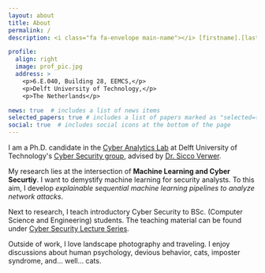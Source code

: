 ```yaml
---
layout: about
title: About
permalink: /
description: <i class="fa fa-envelope main-name"></i> [firstname].[lastname]@tudelft.nl

profile:
  align: right
  image: prof_pic.jpg
  address: >
    <p>6.E.040, Building 28, EEMCS,</p>
    <p>Delft University of Technology,</p>
    <p>The Netherlands</p>

news: true  # includes a list of news items
selected_papers: true # includes a list of papers marked as "selected={true}"
social: true  # includes social icons at the bottom of the page
---
```


I am a Ph.D. candidate in the [Cyber Analytics Lab](https://cyber-analytics.nl/) at Delft University of Technology's [Cyber Security group](https://www.tudelft.nl/cybersecurity/), advised by [Dr. Sicco Verwer](https://www.tudelft.nl/staff/s.e.verwer/). 

My research lies at the intersection of <b class="main-name">Machine Learning and Cyber Securtiy</b>. I want to demystify machine learning for security analysts. To this aim, I develop *explainable sequential machine learning pipelines to analyze network attacks*.

Next to research, I teach introductory Cyber Security to BSc. (Computer Science and Engineering) students. The teaching material can be found under [Cyber Security Lecture Series](https://azqa.github.io/teaching/).

Outside of work, I love landscape photography and traveling. I enjoy discussions about human psychology, devious behavior, cats, imposter syndrome, and... well... cats.
